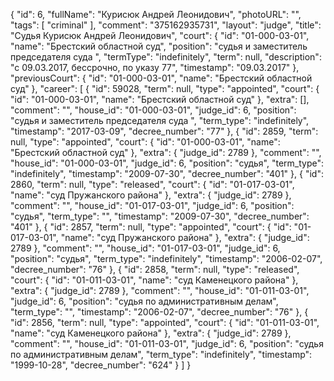 {
    "id": 6,
    "fullName": "Курисюк Андрей Леонидович",
    "photoURL": "",
    "tags": [
        "criminal"
    ],
    "comment": "375162935731",
    "layout": "judge",
    "title": "Судья Курисюк Андрей Леонидович",
    "court": {
        "id": "01-000-03-01",
        "name": "Брестский областной суд",
        "position": "судья и заместитель председателя суда ",
        "termType": "indefinitely",
        "term": null,
        "description": "c 09.03.2017, бессрочно, по указу 77",
        "timestamp": "09.03.2017"
    },
    "previousCourt": {
        "id": "01-000-03-01",
        "name": "Брестский областной суд"
    },
    "career": [
        {
            "id": 59028,
            "term": null,
            "type": "appointed",
            "court": {
                "id": "01-000-03-01",
                "name": "Брестский областной суд"
            },
            "extra": [],
            "comment": "",
            "house_id": "01-000-03-01",
            "judge_id": 6,
            "position": "судья и заместитель председателя суда ",
            "term_type": "indefinitely",
            "timestamp": "2017-03-09",
            "decree_number": "77"
        },
        {
            "id": 2859,
            "term": null,
            "type": "appointed",
            "court": {
                "id": "01-000-03-01",
                "name": "Брестский областной суд"
            },
            "extra": {
                "judge_id": 2789
            },
            "comment": "",
            "house_id": "01-000-03-01",
            "judge_id": 6,
            "position": "судья",
            "term_type": "indefinitely",
            "timestamp": "2009-07-30",
            "decree_number": "401"
        },
        {
            "id": 2860,
            "term": null,
            "type": "released",
            "court": {
                "id": "01-017-03-01",
                "name": "суд Пружанского района"
            },
            "extra": {
                "judge_id": 2789
            },
            "comment": "",
            "house_id": "01-017-03-01",
            "judge_id": 6,
            "position": "судья",
            "term_type": "",
            "timestamp": "2009-07-30",
            "decree_number": "401"
        },
        {
            "id": 2857,
            "term": null,
            "type": "appointed",
            "court": {
                "id": "01-017-03-01",
                "name": "суд Пружанского района"
            },
            "extra": {
                "judge_id": 2789
            },
            "comment": "",
            "house_id": "01-017-03-01",
            "judge_id": 6,
            "position": "судья",
            "term_type": "indefinitely",
            "timestamp": "2006-02-07",
            "decree_number": "76"
        },
        {
            "id": 2858,
            "term": null,
            "type": "released",
            "court": {
                "id": "01-011-03-01",
                "name": "суд Каменецкого района"
            },
            "extra": {
                "judge_id": 2789
            },
            "comment": "",
            "house_id": "01-011-03-01",
            "judge_id": 6,
            "position": "судья по административным делам",
            "term_type": "",
            "timestamp": "2006-02-07",
            "decree_number": "76"
        },
        {
            "id": 2856,
            "term": null,
            "type": "appointed",
            "court": {
                "id": "01-011-03-01",
                "name": "суд Каменецкого района"
            },
            "extra": {
                "judge_id": 2789
            },
            "comment": "",
            "house_id": "01-011-03-01",
            "judge_id": 6,
            "position": "судья по административным делам",
            "term_type": "indefinitely",
            "timestamp": "1999-10-28",
            "decree_number": "624"
        }
    ]
}